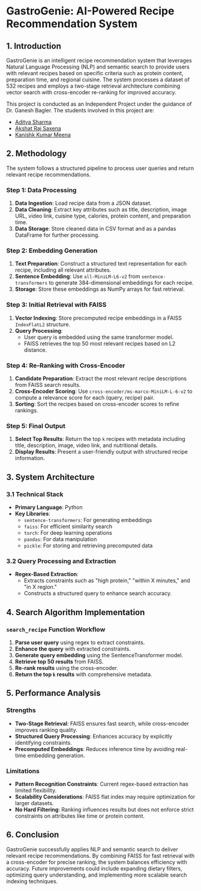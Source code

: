 # GastroGenie: AI-Powered Recipe Recommendation System

## 1. Introduction
GastroGenie is an intelligent recipe recommendation system that leverages Natural Language Processing (NLP) and semantic search to provide users with relevant recipes based on specific criteria such as protein content, preparation time, and regional cuisine. The system processes a dataset of 532 recipes and employs a two-stage retrieval architecture combining vector search with cross-encoder re-ranking for improved accuracy.

This project is conducted as an Independent Project under the guidance of Dr. Ganesh Bagler. The students involved in this project are:
- [Aditya Sharma](mailto:aditya22038@iiitd.ac.in)
- [Akshat Raj Saxena](mailto:akshat22054@iiitd.ac.in)
- [Kanishk Kumar Meena](mailto:kanishk22233@iiitd.ac.in)

## 2. Methodology
The system follows a structured pipeline to process user queries and return relevant recipe recommendations.

### Step 1: Data Processing
1. **Data Ingestion**: Load recipe data from a JSON dataset.
2. **Data Cleaning**: Extract key attributes such as title, description, image URL, video link, cuisine type, calories, protein content, and preparation time.
3. **Data Storage**: Store cleaned data in CSV format and as a pandas DataFrame for further processing.

### Step 2: Embedding Generation
1. **Text Preparation**: Construct a structured text representation for each recipe, including all relevant attributes.
2. **Sentence Embedding**: Use `all-MiniLM-L6-v2` from `sentence-transformers` to generate 384-dimensional embeddings for each recipe.
3. **Storage**: Store these embeddings as NumPy arrays for fast retrieval.

### Step 3: Initial Retrieval with FAISS
1. **Vector Indexing**: Store precomputed recipe embeddings in a FAISS `IndexFlatL2` structure.
2. **Query Processing**:
   - User query is embedded using the same transformer model.
   - FAISS retrieves the top 50 most relevant recipes based on L2 distance.

### Step 4: Re-Ranking with Cross-Encoder
1. **Candidate Preparation**: Extract the most relevant recipe descriptions from FAISS search results.
2. **Cross-Encoder Scoring**: Use `cross-encoder/ms-marco-MiniLM-L-6-v2` to compute a relevance score for each (query, recipe) pair.
3. **Sorting**: Sort the recipes based on cross-encoder scores to refine rankings.

### Step 5: Final Output
1. **Select Top Results**: Return the top `k` recipes with metadata including title, description, image, video link, and nutritional details.
2. **Display Results**: Present a user-friendly output with structured recipe information.

## 3. System Architecture

### 3.1 Technical Stack
- **Primary Language**: Python
- **Key Libraries**:
  - `sentence-transformers`: For generating embeddings
  - `faiss`: For efficient similarity search
  - `torch`: For deep learning operations
  - `pandas`: For data manipulation
  - `pickle`: For storing and retrieving precomputed data

### 3.2 Query Processing and Extraction
- **Regex-Based Extraction**:
  - Extracts constraints such as "high protein," "within X minutes," and "in X region."
  - Constructs a structured query to enhance search accuracy.

## 4. Search Algorithm Implementation

### `search_recipe` Function Workflow
1. **Parse user query** using regex to extract constraints.
2. **Enhance the query** with extracted constraints.
3. **Generate query embedding** using the SentenceTransformer model.
4. **Retrieve top 50 results** from FAISS.
5. **Re-rank results** using the cross-encoder.
6. **Return the top `k` results** with comprehensive metadata.

## 5. Performance Analysis
### Strengths
- **Two-Stage Retrieval**: FAISS ensures fast search, while cross-encoder improves ranking quality.
- **Structured Query Processing**: Enhances accuracy by explicitly identifying constraints.
- **Precomputed Embeddings**: Reduces inference time by avoiding real-time embedding generation.

### Limitations
- **Pattern Recognition Constraints**: Current regex-based extraction has limited flexibility.
- **Scalability Considerations**: FAISS flat index may require optimization for larger datasets.
- **No Hard Filtering**: Ranking influences results but does not enforce strict constraints on attributes like time or protein content.

## 6. Conclusion
GastroGenie successfully applies NLP and semantic search to deliver relevant recipe recommendations. By combining FAISS for fast retrieval with a cross-encoder for precise ranking, the system balances efficiency with accuracy. Future improvements could include expanding dietary filters, optimizing query understanding, and implementing more scalable search indexing techniques.